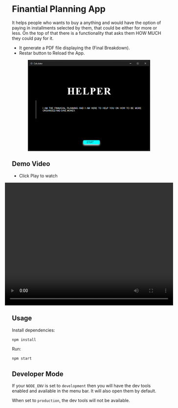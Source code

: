 # Finantial Planning App

It helps people who wants to buy a anything and would have the option of paying in installments selected by them, that could be either for more or less. On the top of that there is a functionality that asks them HOW MUCH they could pay for it.


* It generate a PDF file displaying the (Final Breakdown).
* Restar button to Reload the App.


<div style="display: flex; justify-content: center">
    <img src="/images/COVER-3.png" width="400" />
</div>

## Demo Video
* Click Play to watch
<div style="display: flex; justify-content: center">
        <video width="550" height="400" controls>
        <source src="/assets/videos/APP_SIMULATION.mp4" autoplay></video>
</div>

## Usage

Install dependencies:


```bash
npm install
```

Run:

```bash
npm start
```


## Developer Mode

If your `NODE_ENV` is set to `development` then you will have the dev tools enabled and available in the menu bar. It will also open them by default.

When set to `production`, the dev tools will not be available.
